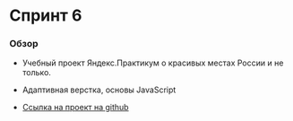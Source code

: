 # Спринт 6
### Обзор

* Учебный проект Яндекс.Практикум  о красивых местах России и не только.
* Адаптивная верстка, основы JavaScript

* [Ссылка на проект на github](https://nefedov98.github.io/mesto/index.html)
